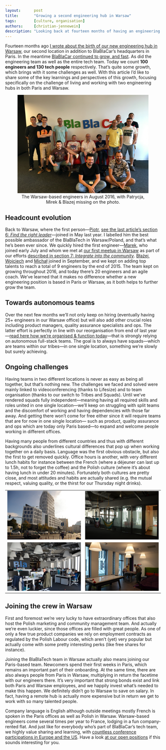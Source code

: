 ```yaml
---
layout:      post
title:       "Growing a second engineering hub in Warsaw"
tags:        [culture, organisation]
authors:     [christian-jennewein]
description: "Looking back at fourteen months of having an engineering team in Warsaw, sharing learnings & perspectives."
---
```


Fourteen months ago [I wrote about the birth of our new engineering hub in Warsaw](http://blablatech.com/blog/how-we-started-building-a-second-engineering-hub-in-10-steps), our second location in addition to BlaBlaCar’s headquarters in Paris. In the meantime [BlaBlaCar continued to grow, and fast](https://www.blablacar.co.uk/about-us). As did the engineering team as well as the entire tech team. Today we count **100 engineers and 130 tech people** respectively. That’s quite some growth, which brings with it some challenges as well. With this article I’d like to share some of the key learnings and perspectives of this growth, focusing specifically on the challenge of living and working with two engineering hubs in both Paris and Warsaw.

<figure style="text-align:center;">
  <img src="/images/2016-08-31-growing_a_second_engineering_hub_in_warsaw/warsaw_engineers_august_2016.jpg" class="block" alt="The Warsaw engineers in August 2016" />
  <figcaption class="img-caption">
    The Warsaw-based engineers in August 2016, with Patrycja, Mirek & Blazej missing on the photo.
  </figcaption>
</figure>

## Headcount evolution
Back to Warsaw, where the first person—[Piotr](/authors/#author-piotr-zarowny), [see the last article’s section 6: *Find the right leader*](http://blablatech.com/blog/how-we-started-building-a-second-engineering-hub-in-10-steps)—joined in May last year. I labelled him the best possible ambassador of the BlaBlaTech in Warsaw/Poland, and that’s what he’s been ever since. We quickly hired the first engineer—[Marek](/authors/#author-marek-ruszczyk), who joined early July and whom we met at [our first meetup in Warsaw](http://www.meetup.com/fr-FR/BlaBlaCar-Warsaw-Tech-Group/events/221522452/?eventId=221522452) as part of our efforts [described in section 7: *Integrate into the community*](http://blablatech.com/blog/how-we-started-building-a-second-engineering-hub-in-10-steps). [Błażej](/authors/#author-blazej-kraszewski), [Wojciech](/authors/#author-wojciech-wiktorowicz) and [Michał](/authors/#author-michal-fikus) joined in September, and we kept on adding top talents to reach a total of 9 engineers by the end of 2015. The team kept on growing throughout 2016, and today there’s 20 engineers and an agile coach. We’ve learned that it makes no difference whether a new engineering position is based in Paris or Warsaw, as it both helps to further grow the team.

## Towards autonomous teams
Over the next few months we’ll not only keep on hiring (eventually having 25+ engineers in our Warsaw office) but will also add other crucial roles including product managers, quality assurance specialists and ops. The latter effort is perfectly in line with our reorganisation from end of last year—[read here how we’re organised & function today](/blog/blablanatomy)—that is strongly relying on autonomous full-stack teams. The goal is to always have squads—which are teams within our tribes—in one single location, something we’re slowly but surely achieving.

## Ongoing challenges
Having teams in two different locations is never as easy as being all together, but that’s nothing new. The challenges we faced and solved were mainly linked to videoconferencing (thanks to Lifesize) and to team organisation (thanks to our switch to Tribes and Squads). Until we’ve rendered squads fully independent—meaning having all required skills and roles united in one single location—we’ll keep on struggling with split teams and the discomfort of  working and having dependencies with those far away. And getting there won’t come for free either since it will require teams that are for now in one single location— such as product, quality assurance and ops which are today only Paris based—to expand and welcome people working in different offices. 

Having many people from different countries and thus with different backgrounds also underlines cultural differences that pop up when working together on a daily basis. Language was the first obvious obstacle, but also the first to get removed quickly. Office hours is another, with very different lunch habits for instance between the French (where a déjeuner can last up to 1.5h, not to forget the coffee) and the Polish culture (where it’s about having lunch in under 20 minutes). Fortunately both cultures are pretty close, and most attitudes and habits are actually shared (e.g. the mutual respect, valuing quality, or the thirst for our Thursday night drinks). 

<div class="table-responsive">
  <table class="table">
    <tr>
        <td><img src="/images/2016-08-31-growing_a_second_engineering_hub_in_warsaw/warsaw_office_outside.jpg" alt="The BlaBlaCar Warsaw offices at Plac Unii" /></td>
        <td><img src="/images/2016-08-31-growing_a_second_engineering_hub_in_warsaw/warsaw_office_corridor.jpg" alt="Our Warsaw office corridor" /></td>
    </tr>
    <tr>
        <td><img src="/images/2016-08-31-growing_a_second_engineering_hub_in_warsaw/warsaw_office_tech_space.jpg" alt="The tech space of our Warsaw offices" /></td>
        <td><img src="/images/2016-08-31-growing_a_second_engineering_hub_in_warsaw/warsaw_office_recovery_space.jpg" alt="Table foosball at our Warsaw offices" /></td>
    </tr>
 </table>
</div> 

## Joining the crew in Warsaw
First and foremost we’re very lucky to have extraordinary offices that also host the Polish marketing and community management team. And actually we’re even luckier, since those offices are filled with great people. As one of only a few true product companies we rely on employment contracts as regulated by the Polish Labour code, which aren’t (yet) very popular but actually come with some pretty interesting perks (like free shares for instance).

Joining the BlaBlaTech team in Warsaw actually also means joining our Paris-based team. Newcomers spend their first weeks in Paris, which remains an important part of their onboarding. At the same time, there are also always people from Paris in Warsaw, multiplying in return the facetime with our engineers there. It’s very important that strong bonds exist and link both Paris and Warsaw employees, and we happily invest what’s needed to make this happen. We definitely didn’t go to Warsaw to save on salary. In fact, having a remote hub is actually more expensive but in return we get to work with so many talented people.

Company language is English although outside meetings mostly French is spoken in the Paris offices as well as Polish in Warsaw. Warsaw-based engineers come several times per year to France, lodging in a fun company-rented flat. And just like for everybody who’s part of BlaBlaCar’s tech team, we highly value sharing and learning, with [countless conference participations in Europe and the US](/blog/share-more-learn-more-in-2015). Have a look [at our open positions](https://www.blablacar.pl/blog/praca) if this sounds interesting for you.